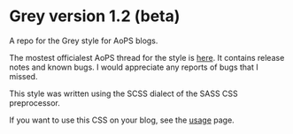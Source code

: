 Grey version 1.2 (beta)
====

A repo for the Grey style for AoPS blogs.

The mostest officialest AoPS thread for the style is [here](http://www.artofproblemsolving.com/Forum/viewtopic.php?f=624&t=583927). It contains release notes and known bugs. I would appreciate any reports of bugs that I missed.

This style was written using the SCSS dialect of the SASS CSS preprocessor.

If you want to use this CSS on your blog, see the [usage](/usage.md) page.
